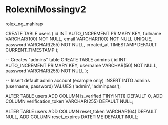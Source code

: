 # RolexniMossingv2

rolex_ng_mahirap 

CREATE TABLE users (
    id INT AUTO_INCREMENT PRIMARY KEY,
    fullname VARCHAR(100) NOT NULL,
    email VARCHAR(100) NOT NULL UNIQUE,
    password VARCHAR(255) NOT NULL,
    created_at TIMESTAMP DEFAULT CURRENT_TIMESTAMP
);

-- Creates "admins" table
CREATE TABLE admins (
  id INT AUTO_INCREMENT PRIMARY KEY,
  username VARCHAR(50) NOT NULL,
  password VARCHAR(255) NOT NULL
);

-- Insert default admin account (example only)
INSERT INTO admins (username, password)
VALUES ('admin', 'adminpass');


ALTER TABLE users
  ADD COLUMN is_verified TINYINT(1) DEFAULT 0,
  ADD COLUMN verification_token VARCHAR(255) DEFAULT NULL;

  ALTER TABLE users
  ADD COLUMN reset_token VARCHAR(64) DEFAULT NULL,
  ADD COLUMN reset_expires DATETIME DEFAULT NULL;